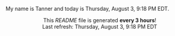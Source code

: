 My name is Tanner and today is Thursday, August 3, 9:18 PM EDT.

<p align="center">This <i>README</i> file is generated <b>every 3 hours</b>!</br>Last refresh: Thursday, August 3, 9:18 PM EDT<br /></p>
